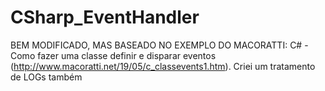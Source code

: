 # CSharp_EventHandler
BEM MODIFICADO, MAS BASEADO NO EXEMPLO DO MACORATTI: C# - Como fazer uma classe definir e disparar eventos (http://www.macoratti.net/19/05/c_classevents1.htm). Criei um tratamento de LOGs também
